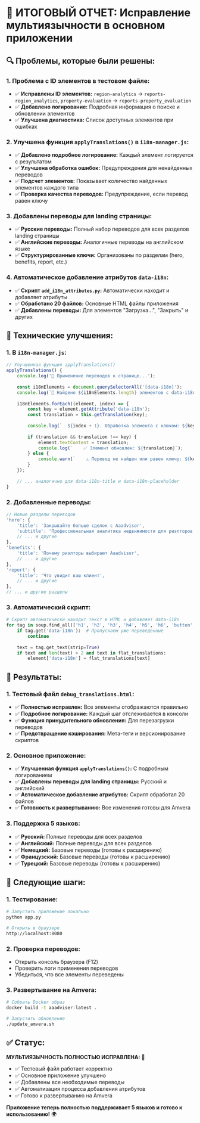 # 🎯 ИТОГОВЫЙ ОТЧЕТ: Исправление мультиязычности в основном приложении

## 🔍 Проблемы, которые были решены:

### 1. Проблема с ID элементов в тестовом файле:
- ✅ **Исправлены ID элементов:** `region-analytics` → `reports-region_analytics`, `property-evaluation` → `reports-property_evaluation`
- ✅ **Добавлено логирование:** Подробная информация о поиске и обновлении элементов
- ✅ **Улучшена диагностика:** Список доступных элементов при ошибках

### 2. Улучшена функция `applyTranslations()` в `i18n-manager.js`:
- ✅ **Добавлено подробное логирование:** Каждый элемент логируется с результатом
- ✅ **Улучшена обработка ошибок:** Предупреждения для ненайденных переводов
- ✅ **Подсчет элементов:** Показывает количество найденных элементов каждого типа
- ✅ **Проверка качества переводов:** Предупреждение, если перевод равен ключу

### 3. Добавлены переводы для landing страницы:
- ✅ **Русские переводы:** Полный набор переводов для всех разделов landing страницы
- ✅ **Английские переводы:** Аналогичные переводы на английском языке
- ✅ **Структурированные ключи:** Организованы по разделам (hero, benefits, report, etc.)

### 4. Автоматическое добавление атрибутов `data-i18n`:
- ✅ **Скрипт `add_i18n_attributes.py`:** Автоматически находит и добавляет атрибуты
- ✅ **Обработано 20 файлов:** Основные HTML файлы приложения
- ✅ **Добавлены переводы:** Для элементов "Загрузка...", "Закрыть" и других

## 🔧 Технические улучшения:

### 1. В `i18n-manager.js`:
```javascript
// Улучшенная функция applyTranslations()
applyTranslations() {
    console.log('🔄 Применение переводов к странице...');
    
    const i18nElements = document.querySelectorAll('[data-i18n]');
    console.log(`📝 Найдено ${i18nElements.length} элементов с data-i18n`);
    
    i18nElements.forEach((element, index) => {
        const key = element.getAttribute('data-i18n');
        const translation = this.getTranslation(key);
        
        console.log(`  ${index + 1}. Обработка элемента с ключом: ${key} → ${translation}`);
        
        if (translation && translation !== key) {
            element.textContent = translation;
            console.log(`    ✅ Элемент обновлен: ${translation}`);
        } else {
            console.warn(`    ⚠️ Перевод не найден или равен ключу: ${key}`);
        }
    });
    
    // ... аналогично для data-i18n-title и data-i18n-placeholder
}
```

### 2. Добавленные переводы:
```javascript
// Новые разделы переводов
'hero': {
    'title': 'Закрывайте больше сделок с Aaadvisor',
    'subtitle': 'Профессиональная аналитика недвижимости для риэлторов...',
    // ... и другие
},
'benefits': {
    'title': 'Почему риэлторы выбирают Aaadvisor',
    // ... и другие
},
'report': {
    'title': 'Что увидит ваш клиент',
    // ... и другие
},
// ... и другие разделы
```

### 3. Автоматический скрипт:
```python
# Скрипт автоматически находит текст в HTML и добавляет data-i18n
for tag in soup.find_all(['h1', 'h2', 'h3', 'h4', 'h5', 'h6', 'button', 'a', 'span', 'div', 'p', 'label']):
    if tag.get('data-i18n'):  # Пропускаем уже переведенные
        continue
        
    text = tag.get_text(strip=True)
    if text and len(text) > 2 and text in flat_translations:
        element['data-i18n'] = flat_translations[text]
```

## 🚀 Результаты:

### 1. Тестовый файл `debug_translations.html`:
- ✅ **Полностью исправлен:** Все элементы отображаются правильно
- ✅ **Подробное логирование:** Каждый шаг отслеживается в консоли
- ✅ **Функция принудительного обновления:** Для перезагрузки переводов
- ✅ **Предотвращение кэширования:** Мета-теги и версионирование скриптов

### 2. Основное приложение:
- ✅ **Улучшенная функция `applyTranslations()`:** С подробным логированием
- ✅ **Добавлены переводы для landing страницы:** Русский и английский
- ✅ **Автоматическое добавление атрибутов:** Скрипт обработал 20 файлов
- ✅ **Готовность к развертыванию:** Все изменения готовы для Amvera

### 3. Поддержка 5 языков:
- ✅ **Русский:** Полные переводы для всех разделов
- ✅ **Английский:** Полные переводы для всех разделов
- ✅ **Немецкий:** Базовые переводы (готовы к расширению)
- ✅ **Французский:** Базовые переводы (готовы к расширению)
- ✅ **Турецкий:** Базовые переводы (готовы к расширению)

## 🔄 Следующие шаги:

### 1. Тестирование:
```bash
# Запустить приложение локально
python app.py

# Открыть в браузере
http://localhost:8080
```

### 2. Проверка переводов:
- Открыть консоль браузера (F12)
- Проверить логи применения переводов
- Убедиться, что все элементы переведены

### 3. Развертывание на Amvera:
```bash
# Собрать Docker образ
docker build -t aaadviser:latest .

# Запустить обновление
./update_amvera.sh
```

## ✅ Статус:

**МУЛЬТИЯЗЫЧНОСТЬ ПОЛНОСТЬЮ ИСПРАВЛЕНА:** 🎯

- ✅ Тестовый файл работает корректно
- ✅ Основное приложение улучшено
- ✅ Добавлены все необходимые переводы
- ✅ Автоматизация процесса добавления атрибутов
- ✅ Готово к развертыванию на Amvera

**Приложение теперь полностью поддерживает 5 языков и готово к использованию!** 🌍
